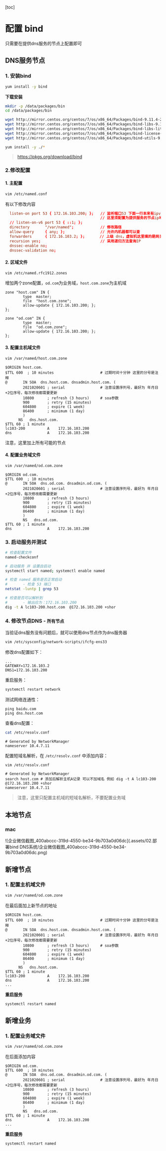 [toc]

# 配置 bind

只需要在提供dns服务的节点上配置即可

## DNS服务节点

### 1. 安装bind

```sh
yum install -y bind
```

**下载安装**

```sh
mkdir -p /data/packages/bin
cd /data/packages/bin

wget http://mirror.centos.org/centos/7/os/x86_64/Packages/bind-9.11.4-26.P2.el7.x86_64.rpm
wget http://mirror.centos.org/centos/7/os/x86_64/Packages/bind-libs-9.11.4-26.P2.el7.x86_64.rpm
wget http://mirror.centos.org/centos/7/os/x86_64/Packages/bind-libs-lite-9.11.4-26.P2.el7.x86_64.rpm
wget http://mirror.centos.org/centos/7/os/x86_64/Packages/bind-license-9.11.4-26.P2.el7.noarch.rpm
wget http://mirror.centos.org/centos/7/os/x86_64/Packages/bind-utils-9.11.4-26.P2.el7.x86_64.rpm

yum install -y ./*
```

> https://pkgs.org/download/bind

### 2.修改配置 

#### 1. 主配置

```sh
vim /etc/named.conf
```

有以下修改内容

```conf
  listen-on port 53 { 172.16.103.200; };   // 监听端口53 下面一行本来有ipv6地址 需要删除
                                           // 这里须配置为提供服务的节点ip地址
  // listen-on-v6 port 53 { ::1; };
  directory       "/var/named";            // 修改路径
  allow-query     { any; };                // 允许内机器都可以查
  forwarders      { 172.16.103.2; };　     // 上级 dns，虚拟机这里填的是网关地址，阿里云机器可以填 223.5.5.5
  recursion yes;                           // 采用递归方法查询IP
  dnssec-enable no;
  dnssec-validation no;
```

#### 2. 区域文件

```sh
vim /etc/named.rfc1912.zones
```

增加两个zone配置，`od.com`为业务域，`host.com.zone`为主机域

```
zone "host.com" IN {
        type  master;
        file  "host.com.zone";
        allow-update { 172.16.103.200; };
};

zone "od.com" IN {
        type  master;
        file  "od.com.zone";
        allow-update { 172.16.103.200; };
};
```

#### 3. **配置主机域文件**

```sh
vim /var/named/host.com.zone
```

```
$ORIGIN host.com.
$TTL 600  ; 10 minutes                     # 过期时间十分钟 这里的分号是注释
@       IN SOA  dns.host.com. dnsadmin.host.com. (
        2021020601 ; serial                # 注意设置序列号，最好为 年月日+2位序号，每次修改都需要更新
        10800      ; refresh (3 hours)     # soa参数
        900        ; retry (15 minutes)
        604800     ; expire (1 week)
        86400      ; minimum (1 day)
        )
      NS   dns.host.com.
$TTL 60 ; 1 minute
lc103-200          A    172.16.103.200
dns                A    172.16.103.200
```

注意，这里加上所有可能的节点

#### 4. **配置业务域文件**

```sh
vim /var/named/od.com.zone
```

```
$ORIGIN od.com.
$TTL 600  ; 10 minutes
@       IN SOA  dns.od.com. dnsadmin.od.com. (
        2021020601 ; serial                # 注意设置序列号，最好为 年月日+2位序号，每次修改都需要更新
        10800      ; refresh (3 hours)
        900        ; retry (15 minutes)
        604800     ; expire (1 week)
        86400      ; minimum (1 day)
        )
        NS   dns.od.com.
$TTL 60 ; 1 minute
dns                A    172.16.103.200
```

### 3. 启动服务并测试

```sh
# 检查配置文件
named-checkconf

# 启动服务 并 设置自启动
systemctl start named; systemctl enable named

# 检查 named 服务是否正常启动
#		- 检查 53 端口
netstat -luntp | grep 53

# 检查是否可以解析到
#		- 输出应为：172.16.103.200
dig -t A lc103-200.host.com  @172.16.103.200 +shor 
```

### 4. 修改节点DNS - **`所有节点`**

当验证dns服务没有问题后，就可以使用dns节点作为dns服务器

```sh
vim /etc/sysconfig/network-scripts/ifcfg-ens33
```

修改dns配置如下：

```
...
GATEWAY=172.16.103.2
DNS1=172.16.103.200
```

重启服务：

```sh
systemctl restart network
```

测试网络连通性：

```
ping baidu.com
ping dns.host.com
```

查看dns配置：

```sh
cat /etc/resolv.conf
```

```
# Generated by NetworkManager
nameserver 10.4.7.11
```

配置短域名解析，在 `/etc/resolv.conf` 中添加内容：

```sh
vim /etc/resolv.conf
```

```
# Generated by NetworkManager
search host.com # 添加后解析主机A记录 可以不加域名 例如 dig -t A lc103-200  @172.16.103.200 +shor 
nameserver 10.4.7.11
```

> 注意，这里只配置主机域的短域名解析，不要配置业务域

## 本地节点

### mac

![企业微信截图_400abccc-319d-4550-be34-9b703a0d06dc](.assets/02.部署bind DNS系统/企业微信截图_400abccc-319d-4550-be34-9b703a0d06dc.png)

## 新增节点

###  1. **配置主机域文件**

```sh
vim /var/named/od.com.zone
```

在最后面加上新节点的地址

```
$ORIGIN host.com.
$TTL 600  ; 10 minutes                     # 过期时间十分钟 这里的分号是注释
@       IN SOA  dns.host.com. dnsadmin.host.com. (
        2021020601 ; serial                # 注意设置序列号，最好为 年月日+2位序号，每次修改都需要更新
        10800      ; refresh (3 hours)     # soa参数
        900        ; retry (15 minutes)
        604800     ; expire (1 week)
        86400      ; minimum (1 day)
        )
      NS   dns.host.com.
$TTL 60 ; 1 minute
lc103-200          A    172.16.103.200
dns                A    172.16.103.200
...
```

**重启服务**

```sh
systemctl restart named
```

## 新增业务

### 1. **配置业务域文件**

```sh
vim /var/named/od.com.zone
```

在后面添加内容

```
$ORIGIN od.com.
$TTL 600  ; 10 minutes
@       IN SOA  dns.od.com. dnsadmin.od.com. (
        2021020601 ; serial                # 注意设置序列号，最好为 年月日+2位序号，每次修改都需要更新
        10800      ; refresh (3 hours)
        900        ; retry (15 minutes)
        604800     ; expire (1 week)
        86400      ; minimum (1 day)
        )
        NS   dns.od.com.
$TTL 60 ; 1 minute
dns                A    172.16.103.200
...
```

**重启服务**

```sh
systemctl restart named
```

